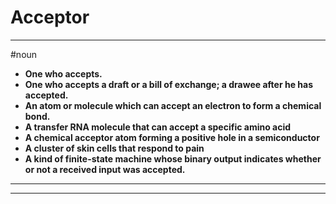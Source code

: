 # Acceptor
---
#noun
- **One who accepts.**
- **One who accepts a draft or a bill of exchange; a drawee after he has accepted.**
- **An atom or molecule which can accept an electron to form a chemical bond.**
- **A transfer RNA molecule that can accept a specific amino acid**
- **A chemical acceptor atom forming a positive hole in a semiconductor**
- **A cluster of skin cells that respond to pain**
- **A kind of finite-state machine whose binary output indicates whether or not a received input was accepted.**
---
---
